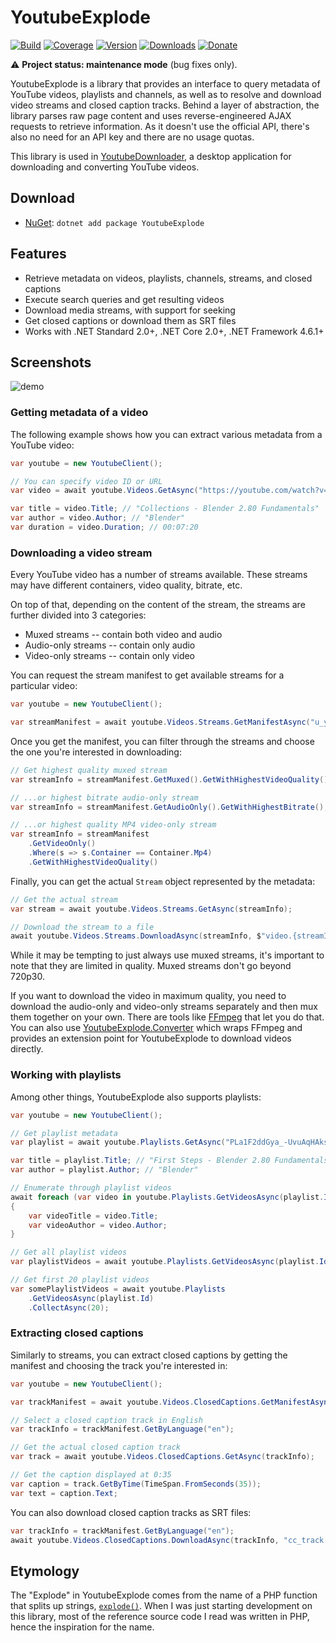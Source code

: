 # YoutubeExplode

[![Build](https://github.com/Tyrrrz/YoutubeExplode/workflows/CI/badge.svg?branch=master)](https://github.com/Tyrrrz/YoutubeExplode/actions)
[![Coverage](https://codecov.io/gh/Tyrrrz/YoutubeExplode/branch/master/graph/badge.svg)](https://codecov.io/gh/Tyrrrz/YoutubeExplode)
[![Version](https://img.shields.io/nuget/v/YoutubeExplode.svg)](https://nuget.org/packages/YoutubeExplode)
[![Downloads](https://img.shields.io/nuget/dt/YoutubeExplode.svg)](https://nuget.org/packages/YoutubeExplode)
[![Donate](https://img.shields.io/badge/donate-$$$-purple.svg)](https://tyrrrz.me/donate)

⚠️ **Project status: maintenance mode** (bug fixes only).

YoutubeExplode is a library that provides an interface to query metadata of YouTube videos, playlists and channels, as well as to resolve and download video streams and closed caption tracks. Behind a layer of abstraction, the library parses raw page content and uses reverse-engineered AJAX requests to retrieve information. As it doesn't use the official API, there's also no need for an API key and there are no usage quotas.

This library is used in [YoutubeDownloader](https://github.com/Tyrrrz/YoutubeDownloader), a desktop application for downloading and converting YouTube videos.

## Download

- [NuGet](https://nuget.org/packages/YoutubeExplode): `dotnet add package YoutubeExplode`

## Features

- Retrieve metadata on videos, playlists, channels, streams, and closed captions
- Execute search queries and get resulting videos
- Download media streams, with support for seeking
- Get closed captions or download them as SRT files
- Works with .NET Standard 2.0+, .NET Core 2.0+, .NET Framework 4.6.1+

## Screenshots

![demo](.screenshots/demo.png)

### Getting metadata of a video

The following example shows how you can extract various metadata from a YouTube video:

```csharp
var youtube = new YoutubeClient();

// You can specify video ID or URL
var video = await youtube.Videos.GetAsync("https://youtube.com/watch?v=u_yIGGhubZs");

var title = video.Title; // "Collections - Blender 2.80 Fundamentals"
var author = video.Author; // "Blender"
var duration = video.Duration; // 00:07:20
```

### Downloading a video stream

Every YouTube video has a number of streams available. These streams may have different containers, video quality, bitrate, etc.

On top of that, depending on the content of the stream, the streams are further divided into 3 categories:

- Muxed streams -- contain both video and audio
- Audio-only streams -- contain only audio
- Video-only streams -- contain only video

You can request the stream manifest to get available streams for a particular video:

```csharp
var youtube = new YoutubeClient();

var streamManifest = await youtube.Videos.Streams.GetManifestAsync("u_yIGGhubZs");
```

Once you get the manifest, you can filter through the streams and choose the one you're interested in downloading:

```csharp
// Get highest quality muxed stream
var streamInfo = streamManifest.GetMuxed().GetWithHighestVideoQuality();

// ...or highest bitrate audio-only stream
var streamInfo = streamManifest.GetAudioOnly().GetWithHighestBitrate();

// ...or highest quality MP4 video-only stream
var streamInfo = streamManifest
    .GetVideoOnly()
    .Where(s => s.Container == Container.Mp4)
    .GetWithHighestVideoQuality()
```

Finally, you can get the actual `Stream` object represented by the metadata:

```csharp
// Get the actual stream
var stream = await youtube.Videos.Streams.GetAsync(streamInfo);

// Download the stream to a file
await youtube.Videos.Streams.DownloadAsync(streamInfo, $"video.{streamInfo.Container}");
```

While it may be tempting to just always use muxed streams, it's important to note that they are limited in quality.
Muxed streams don't go beyond 720p30.

If you want to download the video in maximum quality, you need to download the audio-only and video-only streams separately and then mux them together on your own.
There are tools like [FFmpeg](http://ffmpeg.org/) that let you do that.
You can also use [YoutubeExplode.Converter](https://github.com/Tyrrrz/YoutubeExplode.Converter) which wraps FFmpeg and provides an extension point for YoutubeExplode to download videos directly.

### Working with playlists

Among other things, YoutubeExplode also supports playlists:

```csharp
var youtube = new YoutubeClient();

// Get playlist metadata
var playlist = await youtube.Playlists.GetAsync("PLa1F2ddGya_-UvuAqHAksYnB0qL9yWDO6");

var title = playlist.Title; // "First Steps - Blender 2.80 Fundamentals"
var author = playlist.Author; // "Blender"

// Enumerate through playlist videos
await foreach (var video in youtube.Playlists.GetVideosAsync(playlist.Id))
{
    var videoTitle = video.Title;
    var videoAuthor = video.Author;
}

// Get all playlist videos
var playlistVideos = await youtube.Playlists.GetVideosAsync(playlist.Id);

// Get first 20 playlist videos
var somePlaylistVideos = await youtube.Playlists
    .GetVideosAsync(playlist.Id)
    .CollectAsync(20);
```

### Extracting closed captions

Similarly to streams, you can extract closed captions by getting the manifest and choosing the track you're interested in:

```csharp
var youtube = new YoutubeClient();

var trackManifest = await youtube.Videos.ClosedCaptions.GetManifestAsync("u_yIGGhubZs");

// Select a closed caption track in English
var trackInfo = trackManifest.GetByLanguage("en");

// Get the actual closed caption track
var track = await youtube.Videos.ClosedCaptions.GetAsync(trackInfo);

// Get the caption displayed at 0:35
var caption = track.GetByTime(TimeSpan.FromSeconds(35));
var text = caption.Text;
```

You can also download closed caption tracks as SRT files:

```csharp
var trackInfo = trackManifest.GetByLanguage("en");
await youtube.Videos.ClosedCaptions.DownloadAsync(trackInfo, "cc_track.srt");
```

## Etymology

The "Explode" in YoutubeExplode comes from the name of a PHP function that splits up strings, [`explode()`](https://www.php.net/manual/en/function.explode.php). When I was just starting development on this library, most of the reference source code I read was written in PHP, hence the inspiration for the name.
